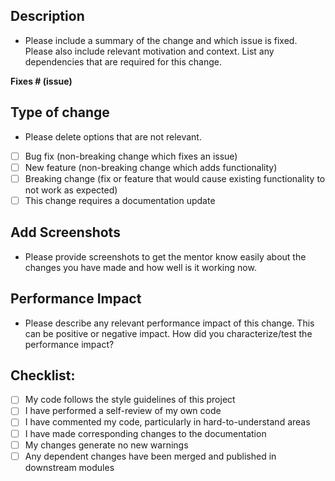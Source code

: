 ## Description

- Please include a summary of the change and which issue is fixed. Please also include relevant motivation and context. List any dependencies that are required for this change.

**Fixes # (issue)**

## Type of change

- Please delete options that are not relevant.

- [ ] Bug fix (non-breaking change which fixes an issue)
- [ ] New feature (non-breaking change which adds functionality)
- [ ] Breaking change (fix or feature that would cause existing functionality to not work as expected)
- [ ] This change requires a documentation update

## Add Screenshots

- Please provide screenshots to get the mentor know easily about the changes you have made and how well is it working now.

## Performance Impact

- Please describe any relevant performance impact of this change. This can be positive or negative impact. How did you characterize/test the performance impact?


## Checklist:

- [ ] My code follows the style guidelines of this project
- [ ] I have performed a self-review of my own code
- [ ] I have commented my code, particularly in hard-to-understand areas
- [ ] I have made corresponding changes to the documentation
- [ ] My changes generate no new warnings
- [ ] Any dependent changes have been merged and published in downstream modules
